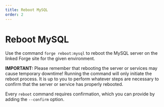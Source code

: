 ```yaml
---
title: Reboot MySQL
order: 2
---
```


# Reboot MySQL

Use the command `forge reboot:mysql` to reboot the MySQL server on the linked Forge site for the given environment.

**IMPORTANT:** Please remember that rebooting the server or services may cause temporary downtime! Running the command will only initiate the reboot process. It is up to you to perform whatever steps are necessary to confirm that the server or service has properly rebooted.

Every `reboot` command requires confirmation, which you can provide by adding the `--confirm` option.
